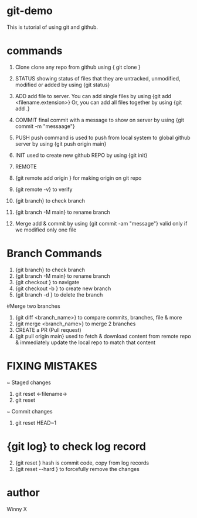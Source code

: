 # git-demo
This is tutorial of using git and github.

# commands
1. Clone
    clone any repo from github using { git clone <link> }

2. STATUS
    showing status of files that they are untracked, unmodified, modified or added
    by using {git status}

3. ADD
    add file to server. You can add single files by using {git add <filename.extension>}
    Or, you can add all files together by using {git add .}

4. COMMIT
    final commit with a message to show on server by using {git commit -m "messaage"}

5. PUSH
    push command is used to push from local system to global github server by using {git push origin main}

6. INIT
    used to create new github REPO by using {git init}

7. REMOTE
1. {git remote add origin <link>} for making origin on git repo
2. {git remote -v} to verify
3. {git branch} to check branch
4. {git branch -M main} to rename branch

8. Merge add & commit by using {git commit -am "message"} valid only if we modified only one file

# Branch Commands
1. {git branch} to check branch
2. {git branch -M main} to rename branch
3. {git checkout <branch name>} to navigate
4. {git checkout -b <new branch name>} to create new branch
5. {git branch -d <branch name>} to delete the branch

#Merge two branches
1. {git diff <branch_name>} to compare commits, branches, file & more
2. {git merge <branch_name>} to merge 2 branches
3. CREATE a PR (Pull request)
4. {git pull origin main} used to fetch & download content from remote repo & immediately update the local repo to match that content

# FIXING MISTAKES
~ Staged changes
1. git reset <-filename->
2. git reset 

~ Commit changes
1. git reset HEAD~1

# {git log} to check log record

2. {git reset <commithash>} hash is commit code, copy from log records
3. {git reset --hard <commithash>}  to forcefully remove the changes

# author
Winny X
